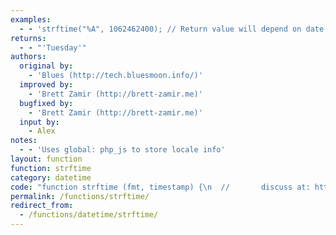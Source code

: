 ```yaml
---
examples:
  - - 'strftime("%A", 1062462400); // Return value will depend on date and locale'
returns:
  - - "'Tuesday'"
authors:
  original by:
    - 'Blues (http://tech.bluesmoon.info/)'
  improved by:
    - 'Brett Zamir (http://brett-zamir.me)'
  bugfixed by:
    - 'Brett Zamir (http://brett-zamir.me)'
  input by:
    - Alex
notes:
  - - 'Uses global: php_js to store locale info'
layout: function
function: strftime
category: datetime
code: "function strftime (fmt, timestamp) {\n  //       discuss at: http://phpjs.org/functions/strftime/\n  //      original by: Blues (http://tech.bluesmoon.info/)\n  // reimplemented by: Brett Zamir (http://brett-zamir.me)\n  //         input by: Alex\n  //      bugfixed by: Brett Zamir (http://brett-zamir.me)\n  //      improved by: Brett Zamir (http://brett-zamir.me)\n  //       depends on: setlocale\n  //             note: Uses global: php_js to store locale info\n  //        example 1: strftime(\"%A\", 1062462400); // Return value will depend on date and locale\n  //        returns 1: 'Tuesday'\n\n  this.php_js = this.php_js || {}\n  // ensure setup of localization variables takes place\n  this.setlocale('LC_ALL', 0)\n  // END REDUNDANT\n  var phpjs = this.php_js\n\n  // BEGIN STATIC\n  var _xPad = function (x, pad, r) {\n    if (typeof r === 'undefined') {\n      r = 10\n    }\n    for (; parseInt(x, 10) < r && r > 1; r /= 10) {\n      x = pad.toString() + x\n    }\n    return x.toString()\n  }\n\n  var locale = phpjs.localeCategories.LC_TIME\n  var locales = phpjs.locales\n  var lc_time = locales[locale].LC_TIME\n\n  var _formats = {\n    a: function (d) {\n      return lc_time.a[d.getDay()]\n    },\n    A: function (d) {\n      return lc_time.A[d.getDay()]\n    },\n    b: function (d) {\n      return lc_time.b[d.getMonth()]\n    },\n    B: function (d) {\n      return lc_time.B[d.getMonth()]\n    },\n    C: function (d) {\n      return _xPad(parseInt(d.getFullYear() / 100, 10), 0)\n    },\n    d: ['getDate', '0'],\n    e: ['getDate', ' '],\n    g: function (d) {\n      return _xPad(parseInt(this.G(d) / 100, 10), 0)\n    },\n    G: function (d) {\n      var y = d.getFullYear()\n      var V = parseInt(_formats.V(d), 10)\n      var W = parseInt(_formats.W(d), 10)\n\n      if (W > V) {\n        y++\n      } else if (W === 0 && V >= 52) {\n        y--\n      }\n\n      return y\n    },\n    H: ['getHours', '0'],\n    I: function (d) {\n      var I = d.getHours() % 12\n      return _xPad(I === 0 ? 12 : I, 0)\n    },\n    j: function (d) {\n      var ms = d - new Date('' + d.getFullYear() + '/1/1 GMT')\n      // Line differs from Yahoo implementation which would be equivalent to replacing it here with:\n      ms += d.getTimezoneOffset() * 60000\n      // ms = new Date('' + d.getFullYear() + '/' + (d.getMonth()+1) + '/' + d.getDate() + ' GMT') - ms;\n      var doy = parseInt(ms / 60000 / 60 / 24, 10) + 1\n      return _xPad(doy, 0, 100)\n    },\n    k: ['getHours', '0'],\n    // not in PHP, but implemented here (as in Yahoo)\n    l: function (d) {\n      var l = d.getHours() % 12\n      return _xPad(l === 0 ? 12 : l, ' ')\n    },\n    m: function (d) {\n      return _xPad(d.getMonth() + 1, 0)\n    },\n    M: ['getMinutes', '0'],\n    p: function (d) {\n      return lc_time.p[d.getHours() >= 12 ? 1 : 0]\n    },\n    P: function (d) {\n      return lc_time.P[d.getHours() >= 12 ? 1 : 0]\n    },\n    s: function (d) {\n      // Yahoo uses return parseInt(d.getTime()/1000, 10);\n      return Date.parse(d) / 1000\n    },\n    S: ['getSeconds', '0'],\n    u: function (d) {\n      var dow = d.getDay()\n      return ((dow === 0) ? 7 : dow)\n    },\n    U: function (d) {\n      var doy = parseInt(_formats.j(d), 10)\n      var rdow = 6 - d.getDay()\n      var woy = parseInt((doy + rdow) / 7, 10)\n      return _xPad(woy, 0)\n    },\n    V: function (d) {\n      var woy = parseInt(_formats.W(d), 10)\n      var dow1_1 = (new Date('' + d.getFullYear() + '/1/1'))\n        .getDay()\n      // First week is 01 and not 00 as in the case of %U and %W,\n      // so we add 1 to the final result except if day 1 of the year\n      // is a Monday (then %W returns 01).\n      // We also need to subtract 1 if the day 1 of the year is\n      // Friday-Sunday, so the resulting equation becomes:\n      var idow = woy + (dow1_1 > 4 || dow1_1 <= 1 ? 0 : 1)\n      if (idow === 53 && (new Date('' + d.getFullYear() + '/12/31'))\n        .getDay() < 4) {\n        idow = 1\n      } else if (idow === 0) {\n        idow = _formats.V(new Date('' + (d.getFullYear() - 1) + '/12/31'))\n      }\n      return _xPad(idow, 0)\n    },\n    w: 'getDay',\n    W: function (d) {\n      var doy = parseInt(_formats.j(d), 10)\n      var rdow = 7 - _formats.u(d)\n      var woy = parseInt((doy + rdow) / 7, 10)\n      return _xPad(woy, 0, 10)\n    },\n    y: function (d) {\n      return _xPad(d.getFullYear() % 100, 0)\n    },\n    Y: 'getFullYear',\n    z: function (d) {\n      var o = d.getTimezoneOffset()\n      var H = _xPad(parseInt(Math.abs(o / 60), 10), 0)\n      var M = _xPad(o % 60, 0)\n      return (o > 0 ? '-' : '+') + H + M\n    },\n    Z: function (d) {\n      return d.toString()\n        .replace(/^.*\\(([^)]+)\\)$/, '$1')\n      /*\n      // Yahoo's: Better?\n      var tz = d.toString().replace(/^.*:\\d\\d( GMT[+-]\\d+)? \\(?([A-Za-z ]+)\\)?\\d*$/, '$2').replace(/[a-z ]/g, '');\n      if(tz.length > 4) {\n        tz = Dt.formats.z(d);\n      }\n      return tz;\n      */\n    },\n    '%': function (d) {\n      return '%'\n    }\n  }\n  // END STATIC\n  /* Fix: Locale alternatives are supported though not documented in PHP; see http://linux.die.net/man/3/strptime\nEc\nEC\nEx\nEX\nEy\nEY\nOd or Oe\nOH\nOI\nOm\nOM\nOS\nOU\nOw\nOW\nOy\n  */\n\n  var _date = ((typeof timestamp === 'undefined') ? new Date() : // Not provided\n    (typeof timestamp === 'object') ? new Date(timestamp) : // Javascript Date()\n    new Date(timestamp * 1000) // PHP API expects UNIX timestamp (auto-convert to int)\n  )\n\n  var _aggregates = {\n    c: 'locale',\n    D: '%m/%d/%y',\n    F: '%y-%m-%d',\n    h: '%b',\n    n: '\\n',\n    r: 'locale',\n    R: '%H:%M',\n    t: '\\t',\n    T: '%H:%M:%S',\n    x: 'locale',\n    X: 'locale'\n  }\n\n  // First replace aggregates (run in a loop because an agg may be made up of other aggs)\n  while (fmt.match(/%[cDFhnrRtTxX]/)) {\n    fmt = fmt.replace(/%([cDFhnrRtTxX])/g, function (m0, m1) {\n      var f = _aggregates[m1]\n      return (f === 'locale' ? lc_time[m1] : f)\n    })\n  }\n\n  // Now replace formats - we need a closure so that the date object gets passed through\n  var str = fmt.replace(/%([aAbBCdegGHIjklmMpPsSuUVwWyYzZ%])/g, function (m0, m1) {\n    var f = _formats[m1]\n    if (typeof f === 'string') {\n      return _date[f]()\n    } else if (typeof f === 'function') {\n      return f(_date)\n    } else if (typeof f === 'object' && typeof f[0] === 'string') {\n      return _xPad(_date[f[0]](), f[1])\n    } else {\n      // Shouldn't reach here\n      return m1\n    }\n  })\n  return str\n}\n"
permalink: /functions/strftime/
redirect_from:
  - /functions/datetime/strftime/
---
```


<!-- WARNING! This file is auto generated by `npm run web:inject`, do not edit by hand -->
